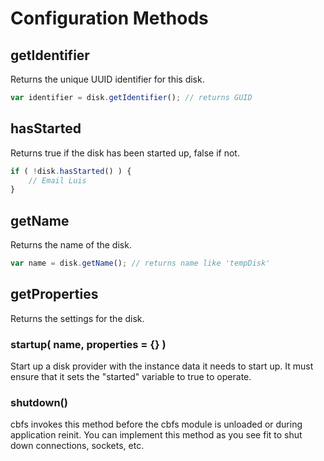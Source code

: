 # Configuration Methods

## getIdentifier

Returns the unique UUID identifier for this disk.

```javascript
var identifier = disk.getIdentifier(); // returns GUID
```

## hasStarted

Returns true if the disk has been started up, false if not.

```javascript
if ( !disk.hasStarted() ) {
    // Email Luis
}
```

## getName

Returns the name of the disk.

```javascript
var name = disk.getName(); // returns name like 'tempDisk'
```

## getProperties

Returns the settings for the disk.

### startup( name, properties = {} )

Start up a disk provider with the instance data it needs to start up. It must ensure that it sets the "started" variable to true to operate.

### shutdown()

cbfs invokes this method before the cbfs module is unloaded or during application reinit. You can implement this method as you see fit to shut down connections, sockets, etc.

